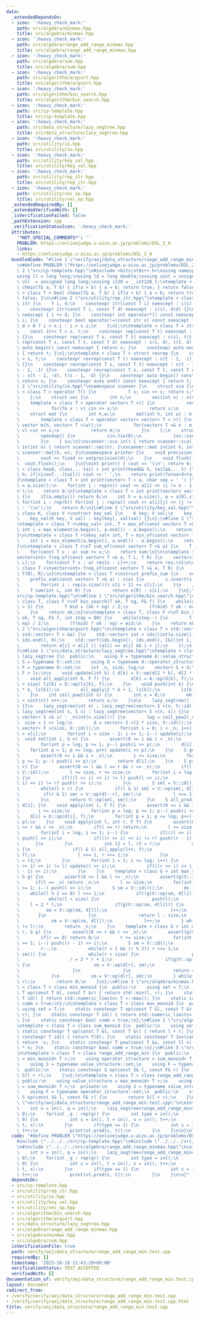 ```yaml
---
data:
  _extendedDependsOn:
  - icon: ':heavy_check_mark:'
    path: src/algebra/minmax.hpp
    title: src/algebra/minmax.hpp
  - icon: ':heavy_check_mark:'
    path: src/algebra/range_add_range_minmax.hpp
    title: src/algebra/range_add_range_minmax.hpp
  - icon: ':heavy_check_mark:'
    path: src/algebra/sum.hpp
    title: src/algebra/sum.hpp
  - icon: ':heavy_check_mark:'
    path: src/algorithm/argsort.hpp
    title: src/algorithm/argsort.hpp
  - icon: ':heavy_check_mark:'
    path: src/algorithm/bin_search.hpp
    title: src/algorithm/bin_search.hpp
  - icon: ':heavy_check_mark:'
    path: src/cp-template.hpp
    title: src/cp-template.hpp
  - icon: ':heavy_check_mark:'
    path: src/data_structure/lazy_segtree.hpp
    title: src/data_structure/lazy_segtree.hpp
  - icon: ':heavy_check_mark:'
    path: src/utility/io.hpp
    title: src/utility/io.hpp
  - icon: ':heavy_check_mark:'
    path: src/utility/key_val.hpp
    title: src/utility/key_val.hpp
  - icon: ':heavy_check_mark:'
    path: src/utility/rep_itr.hpp
    title: src/utility/rep_itr.hpp
  - icon: ':heavy_check_mark:'
    path: src/utility/vec_op.hpp
    title: src/utility/vec_op.hpp
  _extendedRequiredBy: []
  _extendedVerifiedWith: []
  _isVerificationFailed: false
  _pathExtension: cpp
  _verificationStatusIcon: ':heavy_check_mark:'
  attributes:
    '*NOT_SPECIAL_COMMENTS*': ''
    PROBLEM: https://onlinejudge.u-aizu.ac.jp/problems/DSL_2_H
    links:
    - https://onlinejudge.u-aizu.ac.jp/problems/DSL_2_H
  bundledCode: "#line 1 \"verify/aoj/data_structure/range_add_range_min.test.cpp\"\
    \n#define PROBLEM \"https://onlinejudge.u-aizu.ac.jp/problems/DSL_2_H\"\n\n#line\
    \ 2 \"src/cp-template.hpp\"\n#include <bits/stdc++.h>\nusing namespace std;\n\
    using ll = long long;\nusing ld = long double;\nusing uint = unsigned int;\nusing\
    \ ull  = unsigned long long;\nusing i128 = __int128_t;\ntemplate < class T > bool\
    \ chmin(T& a, T b) { if(a > b) { a = b; return true; } return false; }\ntemplate\
    \ < class T > bool chmax(T& a, T b) { if(a < b) { a = b; return true; } return\
    \ false; }\n\n#line 2 \"src/utility/rep_itr.hpp\"\ntemplate < class T > struct\
    \ itr {\n    T i, d;\n    constexpr itr(const T i) noexcept : i(i), d(1) {}\n\
    \    constexpr itr(const T i, const T d) noexcept : i(i), d(d) {}\n    void operator++()\
    \ noexcept { i += d; }\n    constexpr int operator*() const noexcept { return\
    \ i; }\n    constexpr bool operator!=(const itr x) const noexcept {\n        return\
    \ d > 0 ? i < x.i : i > x.i;\n    }\n};\n\ntemplate < class T > struct rep {\n\
    \    const itr< T > s, t;\n    constexpr rep(const T t) noexcept : s(0), t(t)\
    \ {}\n    constexpr rep(const T s, const T t) noexcept : s(s), t(t) {}\n    constexpr\
    \ rep(const T s, const T t, const T d) noexcept : s(s, d), t(t, d) {}\n    constexpr\
    \ auto begin() const noexcept { return s; }\n    constexpr auto end() const noexcept\
    \ { return t; }\n};\n\ntemplate < class T > struct revrep {\n    const itr < T\
    \ > s, t;\n    constexpr revrep(const T t) noexcept : s(t - 1, -1), t(-1, -1)\
    \ {}\n    constexpr revrep(const T s, const T t) noexcept : s(t - 1, -1), t(s\
    \ - 1, -1) {}\n    constexpr revrep(const T s, const T t, const T d) noexcept\
    \ : s(t - 1, -d), t(s - 1, -d) {}\n    constexpr auto begin() const noexcept {\
    \ return s; }\n    constexpr auto end() const noexcept { return t; }\n};\n#line\
    \ 2 \"src/utility/io.hpp\"\nnamespace scanner {\n    struct sca {\n        template\
    \ < class T > operator T() {\n            T s; cin >> s; return s;\n        }\n\
    \    };\n    struct vec {\n        int n;\n        vec(int n) : n(n) {}\n    \
    \    template < class T > operator vector< T >() {\n            vector< T > v(n);\n\
    \            for(T& x : v) cin >> x;\n            return v;\n        }\n    };\n\
    \    struct mat {\n        int h,w;\n        mat(int h, int w) : h(h), w(w) {}\n\
    \        template < class T > operator vector< vector< T > >() {\n           \
    \ vector m(h, vector< T >(w));\n            for(vector< T >& v : m) for(T& x :\
    \ v) cin >> x;\n            return m;\n        }\n    };\n    struct speedup {\n\
    \        speedup() {\n            cin.tie(0);\n            ios::sync_with_stdio(0);\n\
    \        }\n    } su;\n}\nscanner::sca in() { return scanner::sca(); }\nscanner::vec\
    \ in(int n) { return scanner::vec(n); }\nscanner::mat in(int h, int w) { return\
    \ scanner::mat(h, w); }\n\nnamespace printer {\n    void precision(int d) {\n\
    \        cout << fixed << setprecision(d);\n    }\n    void flush() {\n      \
    \  cout.flush();\n    }\n}\nint print() { cout << '\\n'; return 0; }\ntemplate\
    \ < class head, class... tail > int print(head&& h, tail&&... t) {\n    cout <<\
    \ h; if(sizeof...(tail)) cout << ' ';\n    return print(forward<tail>(t)...);\n\
    }\ntemplate < class T > int print(vector< T > a, char sep = ' ') {\n    int n\
    \ = a.size();\n    for(int i : rep(n)) cout << a[i] << (i != n - 1 ? sep : '\\\
    n');\n    return 0;\n}\ntemplate < class T > int print(vector< vector< T > > a)\
    \ {\n    if(a.empty()) return 0;\n    int h = a.size(), w = a[0].size();\n   \
    \ for(int i : rep(h)) for(int j : rep(w)) cout << a[i][j] << (j != w - 1 ? ' '\
    \ : '\\n');\n    return 0;\n}\n#line 2 \"src/utility/key_val.hpp\"\ntemplate <\
    \ class K, class V >\nstruct key_val {\n    K key; V val;\n    key_val() {}\n\
    \    key_val(K key, V val) : key(key), val(val) {}\n};\n#line 2 \"src/utility/vec_op.hpp\"\
    \ntemplate < class T >\nkey_val< int, T > max_of(const vector< T >& a) {\n   \
    \ int i = max_element(a.begin(), a.end()) - a.begin();\n    return {i, a[i]};\n\
    }\n\ntemplate < class T >\nkey_val< int, T > min_of(const vector< T >& a) {\n\
    \    int i = min_element(a.begin(), a.end()) - a.begin();\n    return {i, a[i]};\n\
    }\n\ntemplate < class T >\nT sum_of(const vector< T >& a) {\n    T sum = 0;\n\
    \    for(const T x : a) sum += x;\n    return sum;\n}\n\ntemplate < class T >\n\
    vector<int> freq_of(const vector< T >& a, T L, T R) {\n    vector<int> res(R -\
    \ L);\n    for(const T x : a) res[x - L]++;\n    return res;\n}\n\ntemplate <\
    \ class T >\nvector<int> freq_of(const vector< T >& a, T R) {\n    return freq_of(a,\
    \ T(0), R);\n}\n\ntemplate < class T >\nstruct prefix_sum {\n    vector< T > s;\n\
    \    prefix_sum(const vector< T >& a) : s(a) {\n        s.insert(s.begin(), T(0));\n\
    \        for(int i : rep(a.size())) s[i + 1] += s[i];\n    }\n    // [L, R)\n\
    \    T sum(int L, int R) {\n        return s[R] - s[L];\n    }\n};\n#line 16 \"\
    src/cp-template.hpp\"\n\n#line 1 \"src/algorithm/bin_search.hpp\"\ntemplate <\
    \ class T, class F >\nT bin_search(T ok, T ng, F& f) {\n    while(abs(ok - ng)\
    \ > 1) {\n        T mid = (ok + ng) / 2;\n        (f(mid) ? ok : ng) = mid;\n\
    \    }\n    return ok;\n}\n\ntemplate < class T, class F >\nT bin_search_real(T\
    \ ok, T ng, F& f, int step = 80) {\n    while(step--) {\n        T mid = (ok +\
    \ ng) / 2;\n        (f(mid) ? ok : ng) = mid;\n    }\n    return ok;\n}\n#line\
    \ 2 \"src/algorithm/argsort.hpp\"\n\ntemplate < class T > std::vector< int > argsort(const\
    \ std::vector< T > &a) {\n    std::vector< int > ids((int)a.size());\n    std::iota(ids.begin(),\
    \ ids.end(), 0);\n    std::sort(ids.begin(), ids.end(), [&](int i, int j) {\n\
    \        return a[i] < a[j] || (a[i] == a[j] && i < j);\n    });\n    return ids;\n\
    }\n#line 1 \"src/data_structure/lazy_segtree.hpp\"\ntemplate < class A > struct\
    \ lazy_segtree {\n  public:\n    using V = typename A::value_structure;\n    using\
    \ S = typename V::set;\n    using O = typename A::operator_structure;\n    using\
    \ F = typename O::set;\n    int _n, size, log;\n    vector< S > d;\n    vector<\
    \ F > lz;\n\n    void update(int k) { d[k] = V::op(d[2 * k], d[2 * k + 1]); }\n\
    \    void all_apply(int k, F f) {\n        d[k] = A::op(d[k], f);\n        if(k\
    \ < size) lz[k] = O::op(lz[k], f);\n    }\n    void push(int k) {\n        all_apply(2\
    \ * k, lz[k]);\n        all_apply(2 * k + 1, lz[k]);\n        lz[k] = O::id();\n\
    \    }\n    int ceil_pow2(int n) {\n        int x = 0;\n        while((1U << x)\
    \ < uint(n)) x++;\n        return x;\n    }\n\n    lazy_segtree() : lazy_segtree(0)\
    \ {}\n    lazy_segtree(int n) : lazy_segtree(vector< S >(n, S::id())) {}\n   \
    \ lazy_segtree(int n, S s) : lazy_segtree(vector< S >(n, s)) {}\n    lazy_segtree(const\
    \ vector< S >& v) : _n(int(v.size())) {\n        log = ceil_pow2(_n);\n      \
    \  size = 1 << log;\n        d = vector< S >(2 * size, V::id());\n        lz =\
    \ vector< F >(size, O::id());\n        for(int i = 0; i < _n; i++) d[size + i]\
    \ = v[i];\n        for(int i = size - 1; i >= 1; i--) update(i);\n    }\n\n  \
    \  void set(int i, S x) {\n        assert(0 <= i && i < _n);\n        i += size;\n\
    \        for(int p = log; p >= 1; p--) push(i >> p);\n        d[i] = x;\n    \
    \    for(int p = 1; p <= log; p++) update(i >> p);\n    }\n    S get(int i) {\n\
    \        assert(0 <= i && i < _n);\n        i += size;\n        for(int p = log;\
    \ p >= 1; p--) push(i >> p);\n        return d[i];\n    }\n    S prod(int l, int\
    \ r) {\n        assert(0 <= l && l <= r && r <= _n);\n        if(l == r) return\
    \ V::id();\n        l += size, r += size;\n        for(int i = log; i >= 1; i--)\
    \ {\n            if(((l >> i) << i) != l) push(l >> i);\n            if(((r >>\
    \ i) << i) != r) push(r >> i);\n        }\n        S sml = V::id(), smr = V::id();\n\
    \        while(l < r) {\n            if(l & 1) sml = V::op(sml, d[l++]);\n   \
    \         if(r & 1) smr = V::op(d[--r], smr);\n            l >>= 1, r >>= 1;\n\
    \        }\n        return V::op(sml, smr);\n    }\n    S all_prod() { return\
    \ d[1]; }\n    void apply(int i, F f) {\n        assert(0 <= i && i < _n);\n \
    \       i += size;\n        for(int p = log; p >= 1; p--) push(i >> p);\n    \
    \    d[i] = O::op(d[i], f);\n        for(int p = 1; p <= log; p++) update(i >>\
    \ p);\n    }\n    void apply(int l, int r, F f) {\n        assert(0 <= l && l\
    \ <= r && r <= _n);\n        if(l == r) return;\n        l += size, r += size;\n\
    \        for(int i = log; i >= 1; i--) {\n            if(((l >> i) << i) != l)\
    \ push(l >> i);\n            if(((r >> i) << i) != r) push((r - 1) >> i);\n  \
    \      }\n        {\n            int l2 = l, r2 = r;\n            while(l < r)\
    \ {\n                if(l & 1) all_apply(l++, f);\n                if(r & 1) all_apply(--r,\
    \ f);\n                l >>= 1, r >>= 1;\n            }\n            l = l2, r\
    \ = r2;\n        }\n        for(int i = 1; i <= log; i++) {\n            if(((l\
    \ >> i) << i) != l) update(l >> i);\n            if(((r >> i) << i) != r) update((r\
    \ - 1) >> i);\n        }\n    }\n    template < class G > int max_right(int l,\
    \ G g) {\n        assert(0 <= l && l <= _n);\n        assert(g(V::id()));\n  \
    \      if(l == _n) return _n;\n        l += size;\n        for(int i = log; i\
    \ >= 1; i--) push(l >> i);\n        S sm = V::id()();\n        do {\n        \
    \    while(l % 2 == 0) l >>= 1;\n            if(!g(V::op(sm, d[l]))) {\n     \
    \           while(l < size) {\n                    push(l);\n                \
    \    l = 2 * l;\n                    if(g(V::op(sm, d[l]))) {\n              \
    \          sm = V::op(sm, d[l]);\n                        l++;\n             \
    \       }\n                }\n                return l - size;\n            }\n\
    \            sm = V::op(sm, d[l]);\n            l++;\n        } while((l & -l)\
    \ != l);\n        return _n;\n    }\n    template < class G > int min_left(int\
    \ r, G g) {\n        assert(0 <= r && r <= _n);\n        assert(g(V::id()));\n\
    \        if(r == 0) return 0;\n        r += size;\n        for(int i = log; i\
    \ >= 1; i--) push((r - 1) >> i);\n        S sm = V::id();\n        do {\n    \
    \        r--;\n            while(r > 1 && (r % 2)) r >>= 1;\n            if(!g(V::op(d[r],\
    \ sm))) {\n                while(r < size) {\n                    push(r);\n \
    \                   r = 2 * r + 1;\n                    if(g(V::op(d[r], sm)))\
    \ {\n                        sm = V::op(d[r], sm);\n                        r--;\n\
    \                    }\n                }\n                return r + 1 - size;\n\
    \            }\n            sm = V::op(d[r], sm);\n        } while((r & -r) !=\
    \ r);\n        return 0;\n    }\n};\n#line 3 \"src/algebra/minmax.hpp\"\n\ntemplate\
    \ < class T > class min_monoid {\n  public:\n    using set = T;\n    static constexpr\
    \ T op(const T &l, const T &r) { return std::min(l, r); }\n    static constexpr\
    \ T id() { return std::numeric_limits< T >::max(); }\n    static constexpr bool\
    \ comm = true;\n};\n\ntemplate < class T > class max_monoid {\n  public:\n   \
    \ using set = T;\n    static constexpr T op(const T &l, const T &r) { return std::max(l,\
    \ r); }\n    static constexpr T id() { return std::numeric_limits< T >::min();\
    \ }\n    static constexpr bool comm = true;\n};\n#line 1 \"src/algebra/sum.hpp\"\
    \ntemplate < class T > class sum_monoid {\n  public:\n    using set = T;\n   \
    \ static constexpr T op(const T &l, const T &r) { return l + r; }\n    static\
    \ constexpr T id() { return T(0); }\n    static constexpr T inv(const T &x) {\
    \ return -x; }\n    static constexpr T pow(const T &x, const ll n) { return x\
    \ * n; }\n    static constexpr bool comm = true;\n};\n#line 5 \"src/algebra/range_add_range_minmax.hpp\"\
    \n\ntemplate < class T > class range_add_range_min {\n  public:\n    using value_structure\
    \ = min_monoid< T >;\n    using operator_structure = sum_monoid< T >;\n  private:\n\
    \    using S = typename value_structure::set;\n    using F = typename operator_structure::set;\n\
    \  public:\n    static constexpr S op(const S& l, const F& r) {\n        return\
    \ S(l + r);\n    }\n};\n\ntemplate < class T > class range_add_range_max {\n \
    \ public:\n    using value_structure = max_monoid< T >;\n    using operator_structure\
    \ = sum_monoid< T >;\n  private:\n    using S = typename value_structure::set;\n\
    \    using F = typename operator_structure::set;\n  public:\n    static constexpr\
    \ S op(const S& l, const F& r) {\n        return S(l + r);\n    }\n};\n#line 6\
    \ \"verify/aoj/data_structure/range_add_range_min.test.cpp\"\n\nint main() {\n\
    \    int n = in(), q = in();\n    lazy_segtree<range_add_range_min<int>> st(n,\
    \ 0);\n    for(int _q : rep(q)) {\n        int type = in();\n        if(type ==\
    \ 0) {\n            int s = in(), t = in(), x = in(); t++;\n            st.apply(s,\
    \ t, x);\n        }\n        if(type == 1) {\n            int s = in(), t = in();\
    \ t++;\n            print(st.prod(s, t));\n        }\n    }\n\n}\n"
  code: "#define PROBLEM \"https://onlinejudge.u-aizu.ac.jp/problems/DSL_2_H\"\n\n\
    #include \"../../../src/cp-template.hpp\"\n#include \"../../../src/data_structure/lazy_segtree.hpp\"\
    \n#include \"../../../src/algebra/range_add_range_minmax.hpp\"\n\nint main() {\n\
    \    int n = in(), q = in();\n    lazy_segtree<range_add_range_min<int>> st(n,\
    \ 0);\n    for(int _q : rep(q)) {\n        int type = in();\n        if(type ==\
    \ 0) {\n            int s = in(), t = in(), x = in(); t++;\n            st.apply(s,\
    \ t, x);\n        }\n        if(type == 1) {\n            int s = in(), t = in();\
    \ t++;\n            print(st.prod(s, t));\n        }\n    }\n\n}"
  dependsOn:
  - src/cp-template.hpp
  - src/utility/rep_itr.hpp
  - src/utility/io.hpp
  - src/utility/key_val.hpp
  - src/utility/vec_op.hpp
  - src/algorithm/bin_search.hpp
  - src/algorithm/argsort.hpp
  - src/data_structure/lazy_segtree.hpp
  - src/algebra/range_add_range_minmax.hpp
  - src/algebra/minmax.hpp
  - src/algebra/sum.hpp
  isVerificationFile: true
  path: verify/aoj/data_structure/range_add_range_min.test.cpp
  requiredBy: []
  timestamp: '2023-10-18 21:43:28+09:00'
  verificationStatus: TEST_ACCEPTED
  verifiedWith: []
documentation_of: verify/aoj/data_structure/range_add_range_min.test.cpp
layout: document
redirect_from:
- /verify/verify/aoj/data_structure/range_add_range_min.test.cpp
- /verify/verify/aoj/data_structure/range_add_range_min.test.cpp.html
title: verify/aoj/data_structure/range_add_range_min.test.cpp
---
```

